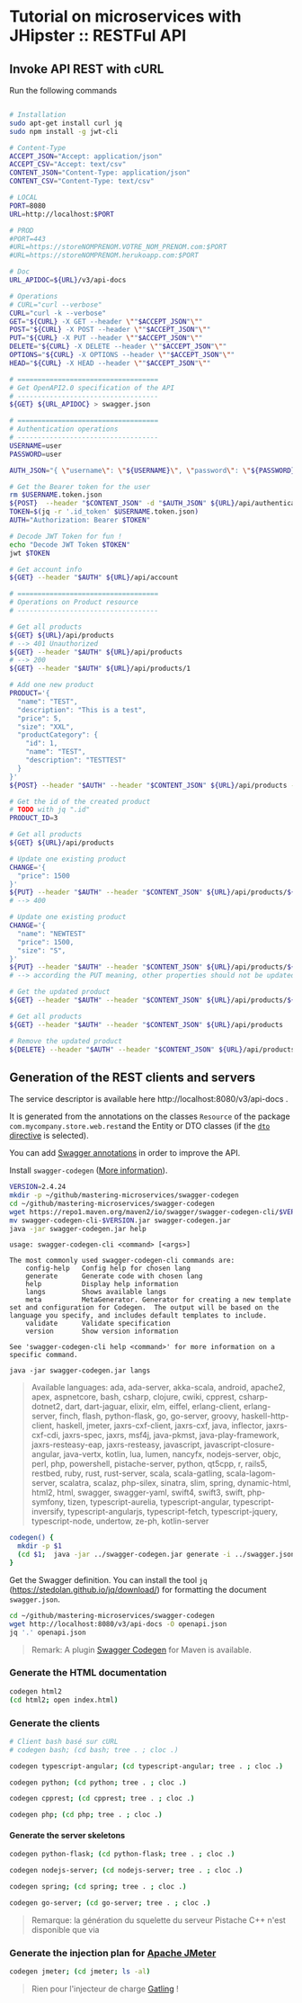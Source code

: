 # Tutorial on microservices with JHipster :: RESTFul API

## Invoke API REST with cURL
Run the following commands

```bash

# Installation
sudo apt-get install curl jq
sudo npm install -g jwt-cli

# Content-Type
ACCEPT_JSON="Accept: application/json"
ACCEPT_CSV="Accept: text/csv"
CONTENT_JSON="Content-Type: application/json"
CONTENT_CSV="Content-Type: text/csv"

# LOCAL
PORT=8080
URL=http://localhost:$PORT

# PROD
#PORT=443
#URL=https://storeNOMPRENOM.VOTRE_NOM_PRENOM.com:$PORT
#URL=https://storeNOMPRENOM.herukoapp.com:$PORT

# Doc
URL_APIDOC=${URL}/v3/api-docs

# Operations
# CURL="curl --verbose"
CURL="curl -k --verbose"
GET="${CURL} -X GET --header \""$ACCEPT_JSON"\""
POST="${CURL} -X POST --header \""$ACCEPT_JSON"\""
PUT="${CURL} -X PUT --header \""$ACCEPT_JSON"\""
DELETE="${CURL} -X DELETE --header \""$ACCEPT_JSON"\""
OPTIONS="${CURL} -X OPTIONS --header \""$ACCEPT_JSON"\""
HEAD="${CURL} -X HEAD --header \""$ACCEPT_JSON"\""

# ===================================
# Get OpenAPI2.0 specification of the API
# -----------------------------------
${GET} ${URL_APIDOC} > swagger.json

# ===================================
# Authentication operations
# -----------------------------------
USERNAME=user
PASSWORD=user

AUTH_JSON="{ \"username\": \"${USERNAME}\", \"password\": \"${PASSWORD}\" }"

# Get the Bearer token for the user
rm $USERNAME.token.json
${POST}  --header "$CONTENT_JSON" -d "$AUTH_JSON" ${URL}/api/authenticate > $USERNAME.token.json
TOKEN=$(jq -r '.id_token' $USERNAME.token.json)
AUTH="Authorization: Bearer $TOKEN"

# Decode JWT Token for fun !
echo "Decode JWT Token $TOKEN"
jwt $TOKEN

# Get account info
${GET} --header "$AUTH" ${URL}/api/account

# ===================================
# Operations on Product resource
# -----------------------------------

# Get all products
${GET} ${URL}/api/products
# --> 401 Unauthorized
${GET} --header "$AUTH" ${URL}/api/products
# --> 200
${GET} --header "$AUTH" ${URL}/api/products/1

# Add one new product
PRODUCT='{
  "name": "TEST",
  "description": "This is a test",
  "price": 5,
  "size": "XXL",
  "productCategory": {
    "id": 1,
    "name": "TEST",
    "description": "TESTTEST"
  }
}'
${POST} --header "$AUTH" --header "$CONTENT_JSON" ${URL}/api/products -d "$PRODUCT"

# Get the id of the created product
# TODO with jq ".id"
PRODUCT_ID=3

# Get all products
${GET} ${URL}/api/products

# Update one existing product
CHANGE='{
  "price": 1500
}'
${PUT} --header "$AUTH" --header "$CONTENT_JSON" ${URL}/api/products/${PRODUCT_ID} -d "$CHANGE"
# --> 400

# Update one existing product
CHANGE='{
  "name": "NEWTEST"
  "price": 1500,
  "size": "S",
}'
${PUT} --header "$AUTH" --header "$CONTENT_JSON" ${URL}/api/products/${PRODUCT_ID} -d "$CHANGE"
# --> according the PUT meaning, other properties should not be updated by the operation

# Get the updated product
${GET} --header "$AUTH" --header "$CONTENT_JSON" ${URL}/api/products/${PRODUCT_ID}

# Get all products
${GET} --header "$AUTH" --header "$CONTENT_JSON" ${URL}/api/products

# Remove the updated product
${DELETE} --header "$AUTH" --header "$CONTENT_JSON" ${URL}/api/products/${PRODUCT_ID}

```

## Generation of the REST clients and servers
The service descriptor is available here http://localhost:8080/v3/api-docs .

It is generated from the annotations on the classes `Resource` of the package `com.mycompany.store.web.rest`and the Entity or DTO classes (if the [`dto` directive](https://www.jhipster.tech/jdl/) is selected).

You can add [Swagger annotations](https://github.com/swagger-api/swagger-core/wiki/Annotations-1.5.X) in order to improve the API.

Install `swagger-codegen` ([More information](https://swagger.io/docs/open-source-tools/swagger-codegen/)).
```bash
VERSION=2.4.24
mkdir -p ~/github/mastering-microservices/swagger-codegen
cd ~/github/mastering-microservices/swagger-codegen
wget https://repo1.maven.org/maven2/io/swagger/swagger-codegen-cli/$VERSION/swagger-codegen-cli-$VERSION.jar
mv swagger-codegen-cli-$VERSION.jar swagger-codegen.jar
java -jar swagger-codegen.jar help
```

```
usage: swagger-codegen-cli <command> [<args>]

The most commonly used swagger-codegen-cli commands are:
    config-help   Config help for chosen lang
    generate      Generate code with chosen lang
    help          Display help information
    langs         Shows available langs
    meta          MetaGenerator. Generator for creating a new template set and configuration for Codegen.  The output will be based on the language you specify, and includes default templates to include.
    validate      Validate specification
    version       Show version information

See 'swagger-codegen-cli help <command>' for more information on a specific command.
```

```
java -jar swagger-codegen.jar langs
```

> Available languages: ada, ada-server, akka-scala, android, apache2, apex, aspnetcore, bash, csharp, clojure, cwiki, cpprest, csharp-dotnet2, dart, dart-jaguar, elixir, elm, eiffel, erlang-client, erlang-server, finch, flash, python-flask, go, go-server, groovy, haskell-http-client, haskell, jmeter, jaxrs-cxf-client, jaxrs-cxf, java, inflector, jaxrs-cxf-cdi, jaxrs-spec, jaxrs, msf4j, java-pkmst, java-play-framework, jaxrs-resteasy-eap, jaxrs-resteasy, javascript, javascript-closure-angular, java-vertx, kotlin, lua, lumen, nancyfx, nodejs-server, objc, perl, php, powershell, pistache-server, python, qt5cpp, r, rails5, restbed, ruby, rust, rust-server, scala, scala-gatling, scala-lagom-server, scalatra, scalaz, php-silex, sinatra, slim, spring, dynamic-html, html2, html, swagger, swagger-yaml, swift4, swift3, swift, php-symfony, tizen, typescript-aurelia, typescript-angular, typescript-inversify, typescript-angularjs, typescript-fetch, typescript-jquery, typescript-node, undertow, ze-ph, kotlin-server

```bash
codegen() {
  mkdir -p $1
  (cd $1;  java -jar ../swagger-codegen.jar generate -i ../swagger.json -l $1)  
}
```

Get the Swagger definition. You can install the tool `jq` (https://stedolan.github.io/jq/download/) for formatting the document `swagger.json`.
```bash
cd ~/github/mastering-microservices/swagger-codegen
wget http://localhost:8080/v3/api-docs -O openapi.json
jq '.' openapi.json
```

> Remark: A plugin [Swagger Codegen](https://github.com/swagger-api/swagger-codegen/tree/master/modules/swagger-codegen-maven-plugin) for Maven is available.

### Generate the HTML documentation

```bash
codegen html2
(cd html2; open index.html)
```

### Generate the clients
```bash
# Client bash basé sur cURL
# codegen bash; (cd bash; tree . ; cloc .)

codegen typescript-angular; (cd typescript-angular; tree . ; cloc .)

codegen python; (cd python; tree . ; cloc .)

codegen cpprest; (cd cpprest; tree . ; cloc .)

codegen php; (cd php; tree . ; cloc .)

```

#### Generate the server skeletons
```bash
codegen python-flask; (cd python-flask; tree . ; cloc .)

codegen nodejs-server; (cd nodejs-server; tree . ; cloc .)

codegen spring; (cd spring; tree . ; cloc .)

codegen go-server; (cd go-server; tree . ; cloc .)
```

> Remarque:  la génération du squelette du serveur Pistache C++ n'est disponible que via

### Generate the injection plan for [Apache JMeter](https://jmeter.apache.org/)
```bash
codegen jmeter; (cd jmeter; ls -al)
```
> Rien pour l'injecteur de charge [Gatling](https://gatling.io/) !

